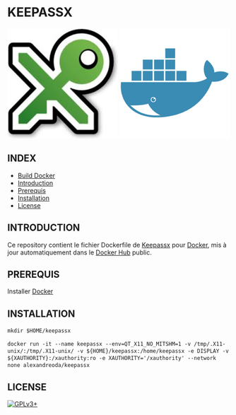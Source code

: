 # KEEPASSX

![keepassx](https://raw.githubusercontent.com/oda-alexandre/keepassx/master/logo-keepassx.png) ![docker](https://raw.githubusercontent.com/oda-alexandre/keepassx/master/logo-docker.png)


## INDEX

- [Build Docker](#BUILD)
- [Introduction](#INTRODUCTION)
- [Prerequis](#PREREQUIS)
- [Installation](#INSTALLATION)
- [License](#LICENSE)


## INTRODUCTION

Ce repository contient le fichier Dockerfile de [Keepassx](https://keepass.info/index.html) pour [Docker](https://www.docker.com), mis à jour automatiquement dans le [Docker Hub](https://hub.docker.com/r/alexandreoda/keepassx/) public.


## PREREQUIS

Installer [Docker](https://www.docker.com)


## INSTALLATION

```
mkdir $HOME/keepassx
```
```
docker run -it --name keepassx --env=QT_X11_NO_MITSHM=1 -v /tmp/.X11-unix/:/tmp/.X11-unix/ -v ${HOME}/keepassx:/home/keepassx -e DISPLAY -v ${XAUTHORITY}:/xauthority:ro -e XAUTHORITY='/xauthority' --network none alexandreoda/keepassx
```


## LICENSE

[![GPLv3+](http://gplv3.fsf.org/gplv3-127x51.png)](https://github.com/oda-alexandre/keepassx/blob/master/LICENSE)
